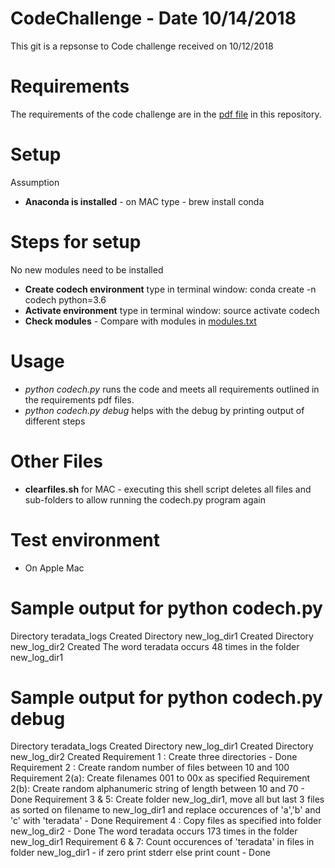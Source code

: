 # CodeChallenge - Date 10/14/2018
This git is a repsonse to Code challenge received on 10/12/2018

# Requirements
The requirements of the code challenge are in the [pdf file](https://github.com/Ever-Flows/CodeChallenge/blob/master/Automation%20Code%20Challenge%20ver%205%5B2%5D.pdf) in this repository. 

# Setup
Assumption 
* **Anaconda is installed** - on MAC type - brew install conda

# Steps for setup
No new modules need to be installed
* **Create codech environment** type in terminal window: conda create -n codech python=3.6
* **Activate environment** type in terminal window: source activate codech
* **Check modules** - Compare with modules in [modules.txt](https://github.com/Ever-Flows/CodeChallenge/blob/master/modules.txt)

# Usage
* *python codech.py* runs the code and meets all requirements outlined in the requirements pdf files.
* *python codech.py debug* helps with the debug by printing output of different steps

# Other Files
* **clearfiles.sh** for MAC - executing this shell script deletes all files and sub-folders to allow running the codech.py program again

# Test environment
* On Apple Mac

# Sample output for python codech.py
Directory  teradata_logs  Created
Directory  new_log_dir1  Created 
Directory  new_log_dir2  Created
The word teradata occurs 48 times in the folder new_log_dir1

# Sample output for python codech.py debug
Directory  teradata_logs  Created 
Directory  new_log_dir1  Created 
Directory  new_log_dir2  Created 
Requirement 1    : Create three directories - Done
Requirement 2    : Create random number of files between 10 and 100 
      Requirement 2(a): Create filenames 001 to 00x as specified 
      Requirement 2(b): Create random alphanumeric string of length between 10 and 70
      - Done
Requirement 3 & 5: Create folder new_log_dir1,
     move all but last 3 files as sorted on filename to new_log_dir1
     and replace occurences of 'a','b' and 'c' with 'teradata' 
     - Done
Requirement 4    : Copy files as specified into folder new_log_dir2 - Done
The word teradata occurs 173 times in the folder new_log_dir1
Requirement 6 & 7: Count occurences of 'teradata' in files in folder
       new_log_dir1 - if zero print stderr else print count - Done








